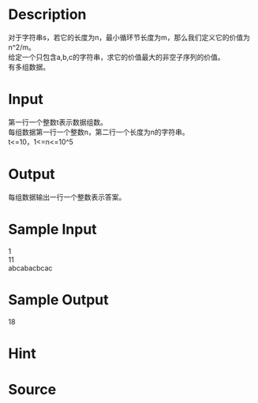 
# Description

<div class="content"><div>对于字符串s，若它的长度为n，最小循环节长度为m，那么我们定义它的价值为n^2/m。</div>
<div>给定一个只包含a,b,c的字符串，求它的价值最大的非空子序列的价值。</div>
<div>有多组数据。</div>
<p></p></div>

# Input

<div class="content"><div>第一行一个整数t表示数据组数。</div>
<div>每组数据第一行一个整数n，第二行一个长度为n的字符串。</div>
<div>t&lt;=10，1&lt;=n&lt;=10^5</div>
<p></p></div>

# Output

<div class="content"><div>每组数据输出一行一个整数表示答案。</div>
<p></p></div>

# Sample Input

<div class="content"><span class="sampledata">1<br/>
11<br/>
abcabacbcac</span></div>

# Sample Output

<div class="content"><span class="sampledata">18</span></div>

# Hint

<div class="content"><p></p></div>

# Source

<div class="content"><p><a href="problemset.php?search="></a></p></div>

